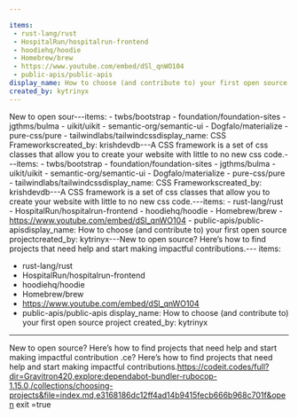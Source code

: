 ```yaml
---

items:
 - rust-lang/rust
 - HospitalRun/hospitalrun-frontend
 - hoodiehq/hoodie
 - Homebrew/brew
 - https://www.youtube.com/embed/dSl_qnWO104
 - public-apis/public-apis
display_name: How to choose (and contribute to) your first open source project
created_by: kytrinyx
---
```

New to open sour---items: - twbs/bootstrap - foundation/foundation-sites - jgthms/bulma - uikit/uikit - semantic-org/semantic-ui - Dogfalo/materialize - pure-css/pure - tailwindlabs/tailwindcssdisplay_name: CSS Frameworkscreated_by: krishdevdb---A CSS framework is a set of css classes that allow you to create your website with little to no new css code.---items: - twbs/bootstrap - foundation/foundation-sites - jgthms/bulma - uikit/uikit - semantic-org/semantic-ui - Dogfalo/materialize - pure-css/pure - tailwindlabs/tailwindcssdisplay_name: CSS Frameworkscreated_by: krishdevdb---A CSS framework is a set of css classes that allow you to create your website with little to no new css code.---items: - rust-lang/rust - HospitalRun/hospitalrun-frontend - hoodiehq/hoodie - Homebrew/brew - https://www.youtube.com/embed/dSl_qnWO104 - public-apis/public-apisdisplay_name: How to choose (and contribute to) your first open source projectcreated_by: kytrinyx---New to open source? Here’s how to find projects that need help and start making impactful contributions.---
items:
 - rust-lang/rust
 - HospitalRun/hospitalrun-frontend
 - hoodiehq/hoodie
 - Homebrew/brew
 - https://www.youtube.com/embed/dSl_qnWO104
 - public-apis/public-apis
display_name: How to choose (and contribute to) your first open source project
created_by: kytrinyx
---
New to open source? Here’s how to find projects that need help and start making impactful contribution
.ce? Here’s how to find projects that need help and start making impactful contributions.https://codeit.codes/full?dir=Gravitron420,explore:dependabot-bundler-rubocop-1.15.0,/collections/choosing-projects&file=index.md,e3168186dc12ff4ad14b9415fecb666b968c701f&open
exit
=true
